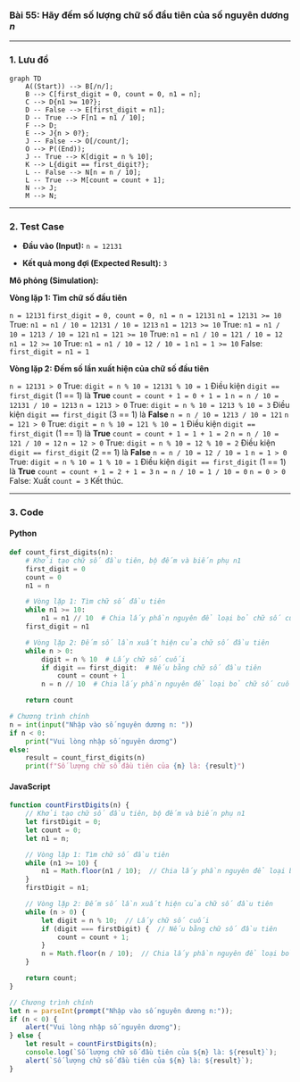 ### Bài 55: Hãy đếm số lượng chữ số đầu tiên của số nguyên dương $n$

---

### **1. Lưu đồ**

```mermaid
graph TD
    A((Start)) --> B[/n/];
    B --> C[first_digit = 0, count = 0, n1 = n];
    C --> D{n1 >= 10?};
    D -- False --> E[first_digit = n1];
    D -- True --> F[n1 = n1 / 10];
    F --> D;
    E --> J{n > 0?};
    J -- False --> O[/count/];
    O --> P((End));
    J -- True --> K[digit = n % 10];
    K --> L{digit == first_digit?};
    L -- False --> N[n = n / 10];
    L -- True --> M[count = count + 1];
    N --> J;
    M --> N;

```

---

### **2. Test Case**

- **Đầu vào (Input):** `n = 12131`

- **Kết quả mong đợi (Expected Result):** `3`


**Mô phỏng (Simulation):**

**Vòng lặp 1: Tìm chữ số đầu tiên**

`n = 12131`
`first_digit = 0, count = 0, n1 = n = 12131`
`n1 = 12131 >= 10` True:
	`n1 = n1 / 10 = 12131 / 10 = 1213`
`n1 = 1213 >= 10` True:
	`n1 = n1 / 10 = 1213 / 10 = 121`
`n1 = 121 >= 10` True:
	`n1 = n1 / 10 = 121 / 10 = 12`
`n1 = 12 >= 10` True:
	`n1 = n1 / 10 = 12 / 10 = 1`
`n1 = 1 >= 10` False:
	`first_digit = n1 = 1`

**Vòng lặp 2: Đếm số lần xuất hiện của chữ số đầu tiên**

`n = 12131 > 0` True:
	`digit = n % 10 = 12131 % 10 = 1`
	Điều kiện `digit == first_digit` (1 == 1) là **True**
		`count = count + 1 = 0 + 1 = 1`
	`n = n / 10 = 12131 / 10 = 1213`
`n = 1213 > 0` True:
	`digit = n % 10 = 1213 % 10 = 3`
	Điều kiện `digit == first_digit` (3 == 1) là **False**
	`n = n / 10 = 1213 / 10 = 121`
`n = 121 > 0` True:
	`digit = n % 10 = 121 % 10 = 1`
	Điều kiện `digit == first_digit` (1 == 1) là **True**
		`count = count + 1 = 1 + 1 = 2`
	`n = n / 10 = 121 / 10 = 12`
`n = 12 > 0` True:
	`digit = n % 10 = 12 % 10 = 2`
	Điều kiện `digit == first_digit` (2 == 1) là **False**
	`n = n / 10 = 12 / 10 = 1`
`n = 1 > 0` True:
	`digit = n % 10 = 1 % 10 = 1`
	Điều kiện `digit == first_digit` (1 == 1) là **True**
		`count = count + 1 = 2 + 1 = 3`
	`n = n / 10 = 1 / 10 = 0`
`n = 0 > 0` False:
Xuất `count = 3`
Kết thúc.

---

### **3. Code**

#### **Python**

```python
def count_first_digits(n):
    # Khởi tạo chữ số đầu tiên, bộ đếm và biến phụ n1
    first_digit = 0
    count = 0
    n1 = n

    # Vòng lặp 1: Tìm chữ số đầu tiên
    while n1 >= 10:
        n1 = n1 // 10  # Chia lấy phần nguyên để loại bỏ chữ số cuối
    first_digit = n1

    # Vòng lặp 2: Đếm số lần xuất hiện của chữ số đầu tiên
    while n > 0:
        digit = n % 10  # Lấy chữ số cuối
        if digit == first_digit:  # Nếu bằng chữ số đầu tiên
            count = count + 1
        n = n // 10  # Chia lấy phần nguyên để loại bỏ chữ số cuối

    return count

# Chương trình chính
n = int(input("Nhập vào số nguyên dương n: "))
if n < 0:
    print("Vui lòng nhập số nguyên dương")
else:
    result = count_first_digits(n)
    print(f"Số lượng chữ số đầu tiên của {n} là: {result}")
```

#### **JavaScript**

```javascript
function countFirstDigits(n) {
    // Khởi tạo chữ số đầu tiên, bộ đếm và biến phụ n1
    let firstDigit = 0;
    let count = 0;
    let n1 = n;

    // Vòng lặp 1: Tìm chữ số đầu tiên
    while (n1 >= 10) {
        n1 = Math.floor(n1 / 10);  // Chia lấy phần nguyên để loại bỏ chữ số cuối
    }
    firstDigit = n1;

    // Vòng lặp 2: Đếm số lần xuất hiện của chữ số đầu tiên
    while (n > 0) {
        let digit = n % 10;  // Lấy chữ số cuối
        if (digit === firstDigit) {  // Nếu bằng chữ số đầu tiên
            count = count + 1;
        }
        n = Math.floor(n / 10);  // Chia lấy phần nguyên để loại bỏ chữ số cuối
    }

    return count;
}

// Chương trình chính
let n = parseInt(prompt("Nhập vào số nguyên dương n:"));
if (n < 0) {
    alert("Vui lòng nhập số nguyên dương");
} else {
    let result = countFirstDigits(n);
    console.log(`Số lượng chữ số đầu tiên của ${n} là: ${result}`);
    alert(`Số lượng chữ số đầu tiên của ${n} là: ${result}`);
}
```

